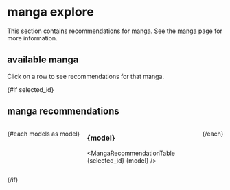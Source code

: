 <script>
    import MangaInfoTable from "./MangaInfoTable.svelte";
    import MangaRecommendationTable from "./MangaRecommendationTable.svelte";
    export let data;
    let selected_id = null;
    const models = ["manga-tags-word2vec", "manga-tags-lsi"]
</script>

# manga explore

This section contains recommendations for manga.
See the [manga](/manga) page for more information.

## available manga

Click on a row to see recommendations for that manga.

<MangaInfoTable data={data.manga_info} bind:selected_id />

{#if selected_id}

## manga recommendations

<div class="rec-container">

{#each models as model}

<div class="rec-row">

### {model}

<MangaRecommendationTable {selected_id} {model} />

</div>

{/each}

</div>

{/if}

<style>
    /** wrap the rec container so there are two columns, but one column when on mobile */
    .rec-container {
        display: flex;
        flex-wrap: wrap;
        justify-content: space-between;
    }
    /** make the rec row take up half the width */
    .rec-row {
        width: 50%;
    }
    /** make the rec row take up the full width on mobile */
    @media only screen and (max-width: 600px) {
        .rec-row {
            width: 100%;
        }
    }
</style>
